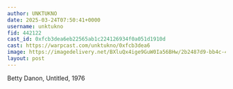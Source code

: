 ```yaml
---
author: UNKTUKNO
date: 2025-03-24T07:50:41+0000
username: unktukno
fid: 442122
cast_id: 0xfcb3dea6eb22565ab1c224126934f0a051d1910d
cast: https://warpcast.com/unktukno/0xfcb3dea6
image: https://imagedelivery.net/BXluQx4ige9GuW0Ia56BHw/2b2487d9-bb4c-4a77-19fe-7560bbe85200/original
layout: post
---
```

Betty Danon, Untitled, 1976  

<img src='https://imagedelivery.net/BXluQx4ige9GuW0Ia56BHw/2b2487d9-bb4c-4a77-19fe-7560bbe85200/original' alt='' referrerpolicy='no-referrer'/>